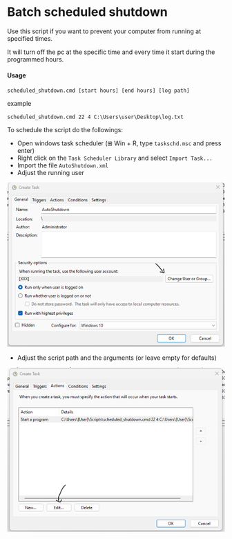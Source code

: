 # Batch scheduled shutdown


Use this script if you want to prevent your computer from running at specified times.

It will turn off the pc at the specific time and every time it start during the programmed hours.

#### Usage


```batch
scheduled_shutdown.cmd [start hours] [end hours] [log path]
```

example

```batch
scheduled_shutdown.cmd 22 4 C:\Users\user\Desktop\log.txt
```


To schedule the script do the followings:

- Open windows task scheduler (⊞ Win + R, type `taskschd.msc` and press enter)
- Right click on the `Task Scheduler Library` and select `Import Task...`
- Import the file `AutoShutdown.xml`
- Adjust the running user 

![Alt text](.github/images/import.png)

- Adjust the script path and the arguments (or leave empty for defaults)

![Alt text](.github/images/actions.png)
